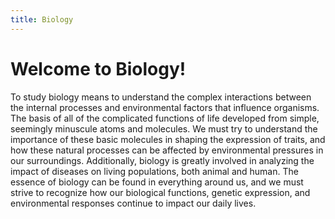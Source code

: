 ```yaml
---
title: Biology
---
```


# Welcome to Biology!

To study biology means to understand the complex interactions between the internal processes and environmental factors that influence organisms. The basis of all of the complicated functions of life developed from simple, seemingly minuscule atoms and molecules. We must try to understand the importance of these basic molecules in shaping the expression of traits, and how these natural processes can be affected by environmental pressures in our surroundings. Additionally, biology is greatly involved in analyzing the impact of diseases on living populations, both animal and human. The essence of biology can be found in everything around us, and we must strive to recognize how our biological functions, genetic expression, and environmental responses continue to impact our daily lives. 
